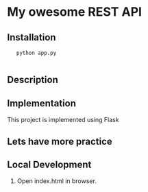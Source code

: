 # My owesome REST API
## Installation

```pip install Flask
   python app.py
   
```
## Description 


## Implementation

This project is implemented using Flask 

## Lets have more practice


## Local Development

1. Open index.html in browser.


